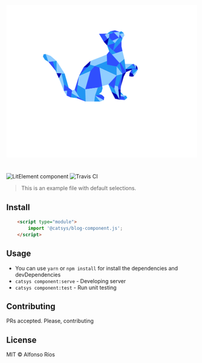 ![blog-component screenshot](blog-component.svg)
# <blog-component>

![LitElement component](https://img.shields.io/badge/litElement-component-blue.svg)
![Travis CI](https://travis-ci.org/github_username/blog-component.svg?branch=master)

> This is an example file with default selections.

## Install

```html
    <script type="module">
        import '@catsys/blog-component.js';
    </script>
```

## Usage

- You can use `yarn` or `npm install` for install the dependencies and devDependencies
- `catsys component:serve` - Developing server
- `catsys component:test` - Run unit testing

## Contributing

PRs accepted. Please, contributing

## License

MIT © Alfonso Ríos

